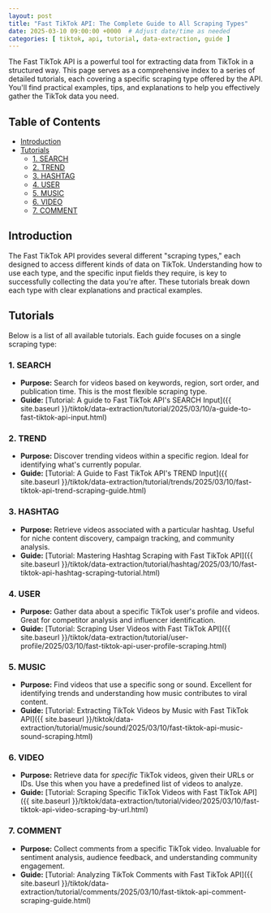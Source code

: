 ```yaml
---
layout: post 
title: "Fast TikTok API: The Complete Guide to All Scraping Types"
date: 2025-03-10 09:00:00 +0000  # Adjust date/time as needed
categories: [ tiktok, api, tutorial, data-extraction, guide ]
---
```


The Fast TikTok API is a powerful tool for extracting data from TikTok in a structured way. This page serves as a
comprehensive index to a series of detailed tutorials, each covering a specific scraping type offered by the API. You'll
find practical examples, tips, and explanations to help you effectively gather the TikTok data you need.

## Table of Contents

* [Introduction](#introduction)
* [Tutorials](#tutorials)
    * [1. SEARCH](#1-search)
    * [2. TREND](#2-trend)
    * [3. HASHTAG](#3-hashtag)
    * [4. USER](#4-user)
    * [5. MUSIC](#5-music)
    * [6. VIDEO](#6-video)
    * [7. COMMENT](#7-comment)

## Introduction

The Fast TikTok API provides several different "scraping types," each designed to access different kinds of data on
TikTok. Understanding how to use each type, and the specific input fields they require, is key to successfully
collecting the data you're after. These tutorials break down each type with clear explanations and practical examples.

## Tutorials

Below is a list of all available tutorials. Each guide focuses on a single scraping type:

### 1. SEARCH

* **Purpose:** Search for videos based on keywords, region, sort order, and publication time. This is the most flexible
  scraping type.
* **Guide:** [Tutorial: A guide to Fast TikTok API's SEARCH Input]({{ site.baseurl
  }}/tiktok/data-extraction/tutorial/2025/03/10/a-guide-to-fast-tiktok-api-input.html)

### 2. TREND

* **Purpose:** Discover trending videos within a specific region. Ideal for identifying what's currently popular.
* **Guide:** [Tutorial: A Guide to Fast TikTok API's TREND Input]({{ site.baseurl
  }}/tiktok/data-extraction/tutorial/trends/2025/03/10/fast-tiktok-api-trend-scraping-guide.html)

### 3. HASHTAG

* **Purpose:** Retrieve videos associated with a particular hashtag. Useful for niche content discovery, campaign
  tracking, and community analysis.
* **Guide:** [Tutorial: Mastering Hashtag Scraping with Fast TikTok API]({{ site.baseurl
  }}/tiktok/data-extraction/tutorial/hashtag/2025/03/10/fast-tiktok-api-hashtag-scraping-tutorial.html)

### 4. USER

* **Purpose:** Gather data about a specific TikTok user's profile and videos. Great for competitor analysis and
  influencer identification.
* **Guide:** [Tutorial: Scraping User Videos with Fast TikTok API]({{ site.baseurl
  }}/tiktok/data-extraction/tutorial/user-profile/2025/03/10/fast-tiktok-api-user-profile-scraping.html)

### 5. MUSIC

* **Purpose:** Find videos that use a specific song or sound. Excellent for identifying trends and understanding how
  music contributes to viral content.
* **Guide:** [Tutorial: Extracting TikTok Videos by Music with Fast TikTok API]({{ site.baseurl
  }}/tiktok/data-extraction/tutorial/music/sound/2025/03/10/fast-tiktok-api-music-sound-scraping.html)

### 6. VIDEO

* **Purpose:** Retrieve data for *specific* TikTok videos, given their URLs or IDs. Use this when you have a predefined
  list of videos to analyze.
* **Guide:** [Tutorial: Scraping Specific TikTok Videos with Fast TikTok API]({{ site.baseurl
  }}/tiktok/data-extraction/tutorial/video/2025/03/10/fast-tiktok-api-video-scraping-by-url.html)

### 7. COMMENT

* **Purpose:** Collect comments from a specific TikTok video. Invaluable for sentiment analysis, audience feedback, and
  understanding community engagement.
* **Guide:** [Tutorial: Analyzing TikTok Comments with Fast TikTok API]({{ site.baseurl
  }}/tiktok/data-extraction/tutorial/comments/2025/03/10/fast-tiktok-api-comment-scraping-guide.html)
